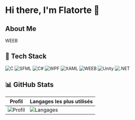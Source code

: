# Hi there, I'm Flatorte 👋

## About Me

WEEB 

## 🚀 Tech Stack
![C](https://img.shields.io/badge/C-blue?style=for-the-badge&logo=c)
![SFML](https://img.shields.io/badge/SFML-green?style=for-the-badge&logo=cplusplus)
![C#](https://img.shields.io/badge/C%23-68217A?style=for-the-badge&logo=csharp)
![WPF](https://img.shields.io/badge/WPF-68217A?style=for-the-badge&logo=windows)
![XAML](https://img.shields.io/badge/XAML-blue?style=for-the-badge&logo=windows)
![WEEB](https://img.shields.io/badge/WEEB-pink?style=for-the-badge&logo=windows)
![Unity](https://img.shields.io/badge/Unity-100000?style=for-the-badge&logo=unity)
![.NET](https://img.shields.io/badge/.NET-512BD4?style=for-the-badge&logo=dotnet)

## 📊 GitHub Stats
| Profil | Langages les plus utilisés |
|--------|---------------------------|
| ![Profil](http://github-profile-summary-cards.vercel.app/api/cards/profile-details?username=Flatortee&theme=tokyonight) | ![Langages]() |
